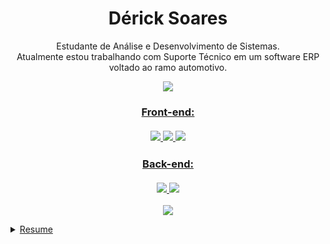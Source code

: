 <h1 align='center'>
  Dérick Soares
</h1>

<p align='center'>
  Estudante de Análise e Desenvolvimento de Sistemas.
  <br>
  Atualmente estou trabalhando com Suporte Técnico em um software ERP voltado ao ramo automotivo.
</p>

<p align='center'>
  <a href="https://www.linkedin.com/in/deeerick/" target="_blank">
    <img src="https://img.shields.io/badge/linkedin-%230077B5.svg?&style=for-the-badge&logo=linkedin&logoColor=white" />
</p>

<h3 align='center'>
  Front-end:
  <br>
  <br>
  <img src="https://img.shields.io/badge/HTML5-E34F26?style=for-the-badge&logo=html5&logoColor=white"/>
  <img src="https://img.shields.io/badge/CSS3-1572B6?style=for-the-badge&logo=css3&logoColor=white"/>
  <img src="https://img.shields.io/badge/Bootstrap-563D7C?style=for-the-badge&logo=bootstrap&logoColor=white"/>
</h3>

<h3 align='center'>
  Back-end:
  <br>
  <br>
  <img src="https://img.shields.io/badge/Python-14354C?style=for-the-badge&logo=python&logoColor=white"/>
  <img src="https://img.shields.io/badge/MySQL-005C84?style=for-the-badge&logo=mysql&logoColor=white"/>
</h3>

<p align='center'>
  <a href="#">
  <img src="https://github-readme-stats.vercel.app/api?username=deeerick&show_icons=true&count_private=true&theme=light"/>
 </p>
  
  <details>
  <summary>Resume</summary>
    
   ## Cursos
    
- **Análise e Desenvolvimento de Sistemas**\
  2022 - 2024\
  Estácio
